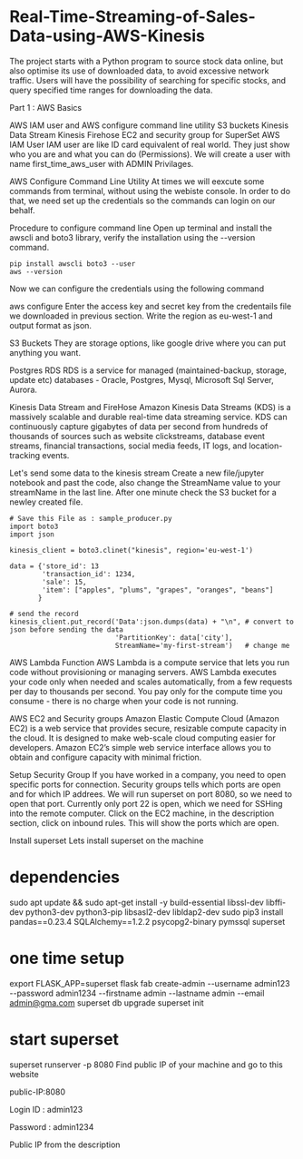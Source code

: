 # Real-Time-Streaming-of-Sales-Data-using-AWS-Kinesis
 
The project starts with a Python program to  source stock data online, but also optimise its use of downloaded data, to avoid excessive network traffic. Users will have the possibility of searching for specific stocks, and query specified time ranges for downloading the data.


Part 1 : AWS Basics

AWS IAM user and AWS configure command line utility
S3 buckets
Kinesis Data Stream
Kinesis Firehose
EC2 and security group for SuperSet
AWS IAM User
IAM user are like ID card equivalent of real world. They just show who you are and what you can do (Permissions). We will create a user with name first_time_aws_user with ADMIN Privilages.



AWS Configure Command Line Utility
At times we will eexcute some commands from terminal, without using the webiste console. In order to do that, we need set up the credentials so the commands can login on our behalf.

Procedure to configure command line
Open up terminal and install the awscli and boto3 library, verify the installation using the --version command.

    pip install awscli boto3 --user
    aws --version
Now we can configure the credentials using the following command

aws configure
Enter the access key and secret key from the credentails file we downloaded in previous section. Write the region as eu-west-1 and output format as json.

S3 Buckets
They are storage options, like google drive where you can put anything you want.

Postgres RDS
RDS is a service for managed (maintained-backup, storage, update etc) databases - Oracle, Postgres, Mysql, Microsoft Sql Server, Aurora.

Kinesis Data Stream and FireHose
Amazon Kinesis Data Streams (KDS) is a massively scalable and durable real-time data streaming service. KDS can continuously capture gigabytes of data per second from hundreds of thousands of sources such as website clickstreams, database event streams, financial transactions, social media feeds, IT logs, and location-tracking events.


Let's send some data to the kinesis stream
Create a new file/jupyter notebook and past the code, also change the StreamName value to your streamName in the last line. After one minute check the S3 bucket for a newley created file.

    # Save this File as : sample_producer.py
    import boto3
    import json

    kinesis_client = boto3.clinet("kinesis", region='eu-west-1')

    data = {'store_id': 13
            'transaction_id': 1234,
            'sale': 15,
            'item': ["apples", "plums", "grapes", "oranges", "beans"]
           }

    # send the record
    kinesis_client.put_record('Data':json.dumps(data) + "\n", # convert to json before sending the data
                              'PartitionKey': data['city'], 
                              StreamName='my-first-stream')   # change me
                          
                   
AWS Lambda Function
AWS Lambda is a compute service that lets you run code without provisioning or managing servers. AWS Lambda executes your code only when needed and scales automatically, from a few requests per day to thousands per second. You pay only for the compute time you consume - there is no charge when your code is not running.


AWS EC2 and Security groups
Amazon Elastic Compute Cloud (Amazon EC2) is a web service that provides secure, resizable compute capacity in the cloud. It is designed to make web-scale cloud computing easier for developers. Amazon EC2’s simple web service interface allows you to obtain and configure capacity with minimal friction.

Setup Security Group
If you have worked in a company, you need to open specific ports for connection. Security groups tells which ports are open and for which IP addrees. We will run superset on port 8080, so we need to open that port. Currently only port 22 is open, which we need for SSHing into the remote computer. Click on the EC2 machine, in the description section, click on inbound rules. This will show the ports which are open.


Install superset
Lets install superset on the machine

# dependencies
  sudo apt update &&  sudo apt-get install -y build-essential libssl-dev libffi-dev python3-dev python3-pip libsasl2-dev libldap2-dev
  sudo pip3 install pandas==0.23.4 SQLAlchemy==1.2.2 psycopg2-binary pymssql superset

# one time setup
  export FLASK_APP=superset
  flask fab create-admin  --username admin123 --password admin1234 --firstname admin --lastname admin --email admin@gma.com
  superset db upgrade 
  superset init

# start superset
  superset runserver -p 8080
Find public IP of your machine and go to this website

public-IP:8080

Login ID : admin123

Password : admin1234

Public IP from the description
